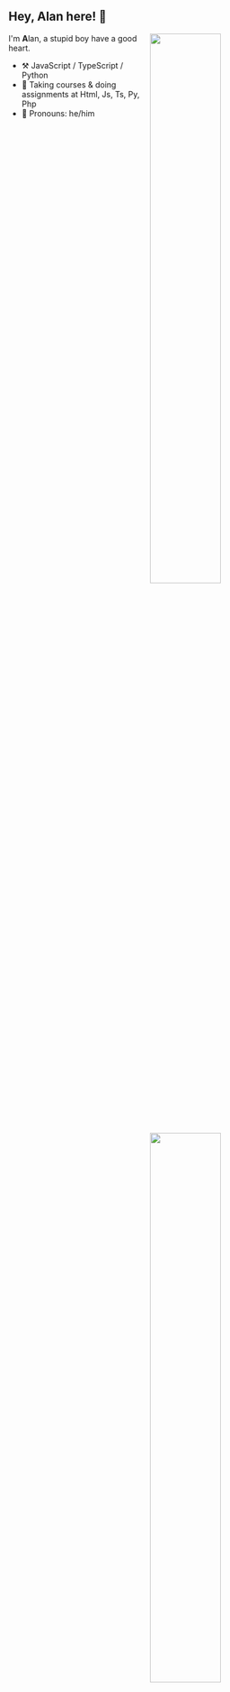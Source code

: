 ## Hey, Alan here! :wave:

[<img align="right" width="50%" src="https://github-readme-stats-ouuan.vercel.app/api?username=NoLogicAlan&theme=dark&show_icons=true">](https://metrics.lecoq.io/NoLogicAlan#gh-dark-mode-only)
[<img align="right" width="50%" src="https://github-readme-stats-ouuan.vercel.app/api?username=NoLogicAlan&show_icons=true">](https://metrics.lecoq.io/NoLogicAlan#gh-light-mode-only)

I'm **A**lan, a stupid boy have a good heart.

-   :hammer_and_pick: JavaScript / TypeScript / Python
-   :seedling: Taking courses & doing assignments at Html, Js, Ts, Py, Php
-   :man: Pronouns: he/him

